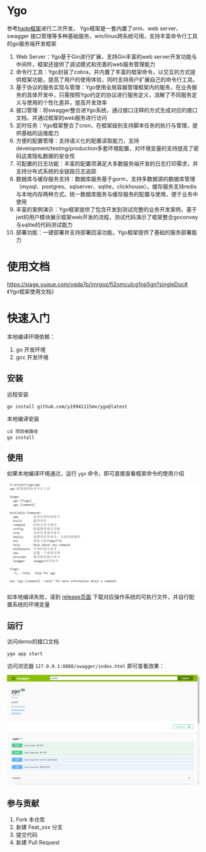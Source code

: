 # Ygo

参考[hade框架](http://hade.funaio.cn)进行二次开发， Ygo框架是一套内置了orm、web server、swagger
接口管理等多种基础服务，win/linux跨系统可用，支持丰富命令行工具的go服务端开发框架

1. Web Server：Ygo基于Gin进行扩展，支持Gin丰富的web server开发功能与中间件，框架还提供了调试模式和完善的web服务管理能力
2. 命令行工具：Ygo封装了cobra，并内置了丰富的框架命令，以交互的方式提供框架功能，提高了用户的使用体验，同时支持用户扩展自己的命令行工具。
3. 基于协议的服务实现与管理：Ygo使用全局容器管理框架内的服务，在业务服务的具体开发中，只需按照Ygo约定的协议进行服务定义，消解了不同服务定义与使用的个性化差异，提高开发效率
4. 接口管理：将swagger整合进Ygo系统，通过接口注释的方式生成对应的接口文档，并通过框架的web服务进行访问
5. 定时任务：Ygo框架整合了cron，在框架级别支持脚本任务的执行与管理，提供基础的运维能力
6. 方便的配置管理：支持语义化的配置读取能力，支持development/testing/production多套环境配置，对环境变量的支持提高了密码这类隐私数据的安全性
7. 可配置的日志功能：丰富的配置项满足大多数服务端开发的日志打印需求，并支持分布式系统的全链路日志追踪
8. 数据库与缓存服务支持：数据库服务基于gorm，支持多数据源的数据库管理（mysql、postgres、sqlserver、sqlite，clickhouse）。缓存服务支持redis与本地内存两种方式。统一数据库服务与缓存服务的配置与使用，便于业务中使用
9. 丰富的案例演示：Ygo框架提供了包含开发到测试完整的业务开发案例，基于jwt的用户模块展示框架web开发的流程，测试代码演示了框架整合goconvey与sqlite的代码测试能力
10. 部署功能：一键部署并支持部署回滚功能，Ygo框架提供了基础的服务部署能力

# 使用文档

https://siage.yuque.com/vqda7p/imrgoz/fi2omculcg1np5gn?singleDoc# 《Ygo框架使用文档》

# 快速入门

本地编译环境依赖：
1. go 开发环境
2. gcc 开发环境
## 安装

远程安装
```
go install github.com/y19941115mx/ygo@latest 
```

本地编译安装
```
cd 项目根路径
go install
```
## 使用

如果本地编译环境通过，运行 `ygo` 命令，即可直接查看框架命令的使用介绍

![](framework/doc/demo1.png)

如本地编译失败，请到 [release页面](https://github.com/y19941115mx/ygo/releases) 下载对应操作系统的可执行文件，并自行配置系统的环境变量

## 运行

访问demo的接口文档
```
ygo app start 
```
访问浏览器 `127.0.0.1:8888/swagger/index.html` 即可查看效果：

![](framework/doc/demo2.png)

## 参与贡献

1.  Fork 本仓库
2.  新建 Feat_xxx 分支
3.  提交代码
4.  新建 Pull Request

